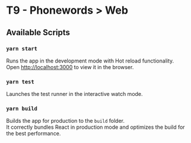 # T9 - Phonewords > Web

## Available Scripts

### `yarn start`

Runs the app in the development mode with Hot reload functionality.\
Open [http://localhost:3000](http://localhost:3000) to view it in the browser.


### `yarn test`

Launches the test runner in the interactive watch mode.


### `yarn build`

Builds the app for production to the `build` folder.\
It correctly bundles React in production mode and optimizes the build for the best performance.

